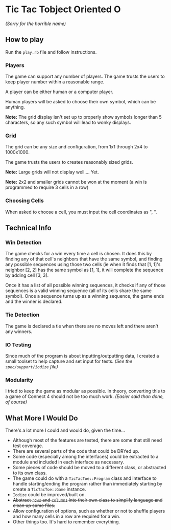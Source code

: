 # Tic Tac Tobject Oriented O
*(Sorry for the horrible name)*

## How to play

Run the `play.rb` file and follow instructions.

### Players

The game can support any number of players. The game trusts the users to keep
player number within a reasonable range.

A player can be either human or a computer player.

Human players will be asked to choose their own symbol, which can be anything.

**Note:** The grid display isn't set up to properly show symbols longer
than 5 characters, so any such symbol will lead to wonky displays.

### Grid

The grid can be any size and configuration, from 1x1 through 2x4 to 1000x1000.

The game trusts the users to creates reasonably sized grids.

**Note:** Large grids will not display well.... Yet.

**Note:** 2x2 and smaller grids cannot be won at the moment (a win is programmed
to require 3 cells in a row)
### Choosing Cells

When asked to choose a cell, you must input the cell coordinates as "<row>,
<column>".

## Technical Info

### Win Detection

The game checks for a win every time a cell is chosen. It does this by finding
any of that cell's neighbors that have the same symbol, and finding any possible
sequences using those two cells (ie when it finds that [1, 1]'s neighbor [2, 2]
has the same symbol as [1, 1], it will complete the sequence by adding cell [3,
3].

Once it has a list of all possible winning sequences, it checks if any of those
sequences is a valid winning sequence (all of its cells share the same symbol).
Once a sequence turns up as a winning sequence, the game ends and the winner is
declared.

### Tie Detection

The game is declared a tie when there are no moves left and there aren't any
winners.

### IO Testing

Since much of the program is about inputting/outputting data, I created a small
toolset to help capture and set input for tests. *(See the `spec/support/iodize`
file)*
### Modularity

I tried to keep the game as modular as possible. In theory, converting this to a
game of Connect 4 should not be too much work. *(Easier said than done, of
course)*

## What More I Would Do

There's a lot more I could and would do, given the time...

- Although most of the features are tested, there are some that still need test
coverage.
- There are several parts of the code that could be DRYed up.
- Some code (especially among the interfaces) could be extracted to a
    module and included in each interface as necessary.
- Some pieces of code should be moved to a different class, or abstracted to its own
    class.
- The game could do with a `TicTacToe::Program` class and interface to handle
    starting/ending the program rather than immediately starting by create a
    `TicTacToe::Game` instance.
- `Iodize` could be improved/built on.
- ~~Abstract `rows` and `columns` into their own class to simplify language and
    clean up some files.~~
- Allow configuration of options, such as whether or not to shuffle players and
    how many cells in a row are required for a win.
- Other things too. It's hard to remember everything.

